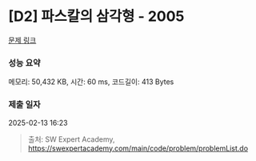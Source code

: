 # [D2] 파스칼의 삼각형 - 2005 

[문제 링크](https://swexpertacademy.com/main/code/problem/problemDetail.do?contestProbId=AV5P0-h6Ak4DFAUq) 

### 성능 요약

메모리: 50,432 KB, 시간: 60 ms, 코드길이: 413 Bytes

### 제출 일자

2025-02-13 16:23



> 출처: SW Expert Academy, https://swexpertacademy.com/main/code/problem/problemList.do